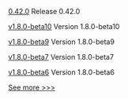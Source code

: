 
[0.42.0](https://github.com/hyperledger/aries-vcx/releases/tag/0.42.0) Release 0.42.0

[v1.8.0-beta10](https://github.com/hyperledger-labs/hlf-operator/releases/tag/v1.8.0-beta10) Version 1.8.0-beta10

[v1.8.0-beta9](https://github.com/hyperledger-labs/hlf-operator/releases/tag/v1.8.0-beta9) Version 1.8.0-beta9

[v1.8.0-beta7](https://github.com/hyperledger-labs/hlf-operator/releases/tag/v1.8.0-beta7) Version 1.8.0-beta7

[v1.8.0-beta6](https://github.com/hyperledger-labs/hlf-operator/releases/tag/v1.8.0-beta6) Version 1.8.0-beta6


[See more >>>](https://start-here.hyperledger.org/releases)
